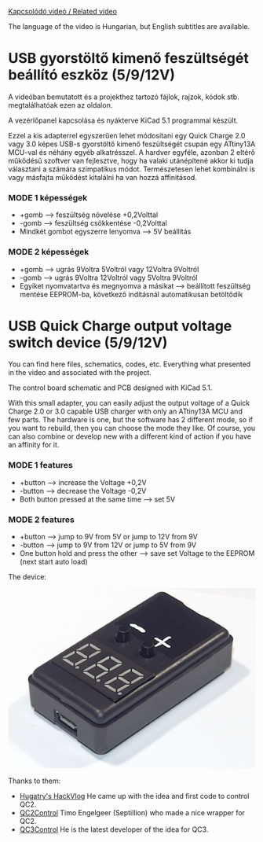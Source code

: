 [Kapcsolódó videó / Related video](https://youtu.be/jLJ_5dmPatM)

The language of the video is Hungarian, but English subtitles are available.


# USB gyorstöltő kimenő feszültségét beállító eszköz (5/9/12V)
A videóban bemutatott és a projekthez tartozó fájlok, rajzok, kódok stb. megtalálhatóak ezen az oldalon.

A vezérlőpanel kapcsolása és nyákterve KiCad 5.1 programmal készült.

Ezzel a kis adapterrel egyszerűen lehet módosítani egy Quick Charge 2.0 vagy 3.0 képes USB-s gyorstöltő kimenő feszültségét csupán egy ATtiny13A MCU-val és néhány egyéb alkatrésszel. A hardver egyféle, azonban 2 eltérő működésű szoftver van fejlesztve, hogy ha valaki utánépítené akkor ki tudja választani a számára szimpatikus módot. Természetesen lehet kombinálni is vagy másfajta működést kitalálni ha van hozzá affinitásod.


### MODE 1 képességek
- +gomb --> feszültség növelése +0,2Volttal
- -gomb --> feszültség csökkentése -0,2Volttal
- Mindkét gombot egyszerre lenyomva --> 5V beállítás

### MODE 2 képességek
- +gomb --> ugrás 9Voltra 5Voltról vagy 12Voltra 9Voltról
- -gomb --> ugrás 9Voltra 12Voltról vagy 5Voltra 9Voltról
- Egyiket nyomvatartva és megnyomva a másikat --> beállított feszültség mentése EEPROM-ba, következő indításnál automatikusan betöltődik


# USB Quick Charge output voltage switch device (5/9/12V)
You can find here files, schematics, codes, etc. Everything what presented in the video and associated with the project.

The control board schematic and PCB designed with KiCad 5.1.

With this small adapter, you can easily adjust the output voltage of a Quick Charge 2.0 or 3.0 capable USB charger with only an ATtiny13A MCU and few parts. The hardware is one, but the software has 2 different mode, so if you want to rebuild, then you can choose the mode they like. Of course, you can also combine or develop new with a different kind of action if you have an affinity for it.

### MODE 1 features
- +button --> increase the Voltage +0,2V
- -button --> decrease the Voltage -0,2V
- Both button pressed at the same time --> set 5V

### MODE 2 features
- +button --> jump to 9V from 5V or jump to 12V from 9V
- -button --> jump to 9V from 12V or jump to 5V from 9V
- One button hold and press the other --> save set Voltage to the EEPROM (next start auto load)


The device:

![device](https://github.com/BAelectronics/QC_Output_Voltage_Switch/blob/master/Device.jpg)


Thanks to them:
- [Hugatry's HackVlog](https://www.youtube.com/channel/UCHgeChD442K0ah-KxEg0PHw) He came up with the idea and first code to control QC2. 
- [QC2Control](https://github.com/septillion-git/QC2Control) Timo Engelgeer (Septillion) who made a nice wrapper for QC2.
- [QC3Control](https://github.com/vdeconinck/QC3Control) He is the latest developer of the idea for QC3.
